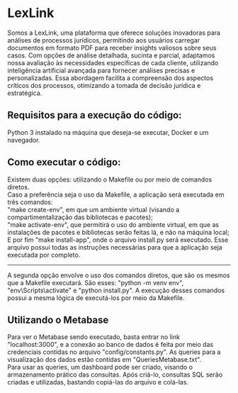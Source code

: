 # LexLink
Somos a LexLink, uma plataforma que oferece soluções inovadoras para análises de processos jurídicos, permitindo aos usuários carregar documentos em formato PDF para receber insights valiosos sobre seus casos. Com opções de análise detalhada, sucinta e parcial, adaptamos nossa avaliação às necessidades específicas de cada cliente, utilizando inteligência artificial avançada para fornecer análises precisas e personalizadas. Essa abordagem facilita a compreensão dos aspectos críticos dos processos, otimizando a tomada de decisão jurídica e estratégica.

## Requisitos para a execução do código:
Python 3 instalado na máquina que deseja-se executar, Docker e um navegador.

## Como executar o código:
Existem duas opções: utilizando o Makefile ou por meio de comandos diretos. <br/> 
Caso a preferência seja o uso da Makefile, a aplicação será executada em três comandos: <br/>"make create-env", em que um ambiente virtual (visando a compartimentalização das bibliotecas e pacotes);<br/> "make activate-env", que permitirá o uso do ambiente virtual, em que as instalações de pacotes e bibliotecas serão feitas lá, e não na máquina local;<br/> E por fim "make install-app", onde o arquivo install.py será executado. Esse arquivo possui todas as instruções necessárias para que a aplicação seja executada por completo.
<hr>
A segunda opção envolve o uso dos comandos diretos, que são os mesmos que a Makefile executará. São esses: "python -m venv env", "env\Scripts\activate" e "python install.py". A execução desses comandos possui a mesma lógica de executá-los por meio da Makefile.

## Utilizando o Metabase
Para ver o Metabase sendo executado, basta entrar no link "localhost:3000", e a conexão ao banco de dados é feita por meio das credenciais contidas no arquivo "config/constants.py". As queries para a visualização dos dados estão contidas em "QueriesMetabase.txt". <br/>Para usar as queries, um dashboard pode ser criado, visando o armazenamento prático das consultas. Após criá-lo, consultas SQL serão criadas e utilizadas, bastando copiá-las do arquivo e colá-las.
